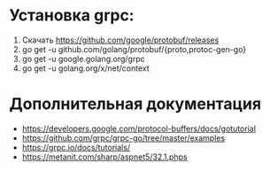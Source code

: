 
# Установка grpc:
1. Скачать https://github.com/google/protobuf/releases
2. go get -u github.com/golang/protobuf/{proto,protoc-gen-go}
3. go get -u google.golang.org/grpc
4. go get -u golang.org/x/net/context

# Дополнительная документация
* https://developers.google.com/protocol-buffers/docs/gotutorial
* https://github.com/grpc/grpc-go/tree/master/examples
* https://grpc.io/docs/tutorials/
* https://metanit.com/sharp/aspnet5/32.1.phps

